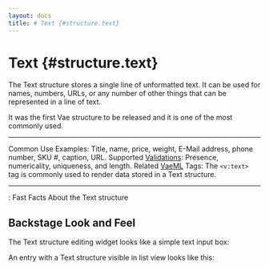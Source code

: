 ```yaml
---
layout: docs
title: # Text {#structure.text}
---
```


# Text {#structure.text}

The Text structure stores a single line of unformatted text. It can be
used for names, numbers, URLs, or any number of other things that can be
represented in a line of text.

It was the first Vae structure to be released and it is one of the most
commonly used.

  ---------------------------------------- ---------------------------------------------------------------------------------
  Common Use Examples:                     Title, name, price, weight, E-Mail address, phone number, SKU \#, caption, URL.
  Supported [Validations](#validations):   Presence, numericality, uniqueness, and length.
  Related [VaeML](#vaeml) Tags:            The `<v:text>` tag is commonly used to render data stored in a Text structure.
  ---------------------------------------- ---------------------------------------------------------------------------------

  : Fast Facts About the Text structure

## Backstage Look and Feel

The Text structure editing widget looks like a simple text input box:

An entry with a Text structure visible in list view looks like this:
